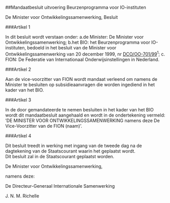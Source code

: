<meta http-equiv='Content-Type' content='text/html; charset=utf-8' />

##Mandaatbesluit uitvoering Beurzenprogramma voor IO-instituten

De Minister voor Ontwikkelingssamenwerking,   Besluit    

###Artikel  1  

In dit besluit wordt verstaan onder:  a.de Minister: De Minister voor Ontwikkelingssamenwerking; b.het BIO: het Beurzenprogramma voor IO-instituten, bedoeld in het besluit van de Minister voor Ontwikkelingssamenwerking van 20 december 1999, nr [DCO/OO-701/99](../../../../../../../ministeriele-regeling/vaststelling/subsidieplafond/en/beleidsvoornemen/subsidiëring/op/grond/van/etc/BWBR0011003/README.md)<sup>1</sup>; c. FION: De Federatie van Internationaal Onderwijsinstellingen in Nederland.  

###Artikel  2  

Aan de vice-voorzitter van FION wordt mandaat verleend om namens de Minister te besluiten op subsidieaanvragen die worden ingediend in het kader van het BIO.  

###Artikel  3  

In de door gemandateerde te nemen besluiten in het kader van het BIO wordt dit mandaatbesluit aangehaald en wordt in de ondertekening vermeld:  ’DE MINISTER VOOR ONTWIKKELINGSSAMENWERKING  namens deze  De Vice-Voorzitter van de FION  (naam)’.  

###Artikel  4  

Dit besluit treedt in werking met ingang van de tweede dag na de dagtekening van de Staatscourant waarin het geplaatst wordt.  
Dit besluit zal in de Staatscourant geplaatst worden.    

De 
Minister voor Ontwikkelingssamenwerking, 

namens deze:

De 
Directeur-Generaal Internationale Samenwerking

J. N. M. Richelle    
